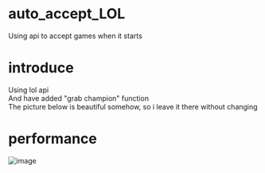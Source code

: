 # auto_accept_LOL
Using api to accept games when it starts
# introduce
Using lol api   
And have added "grab champion" function   
The picture below is beautiful somehow, so i leave it there without changing   
# performance
![image](https://user-images.githubusercontent.com/56549016/182526659-1dc80888-0c6a-41ed-a504-ab061d1765e9.png)
